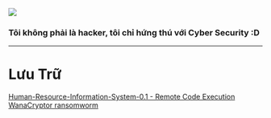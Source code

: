 ![](https://avatars.githubusercontent.com/u/39370848?v=4)
### Tôi không phải là hacker, tôi chỉ hứng thú với Cyber Security :D


--- 
# Lưu Trữ 
[Human-Resource-Information-System-0.1 - Remote Code Execution](https://github.com/blogth3pr0/Human-Resource-Information-System-0.1)
[WanaCryptor ransomworm](https://github.com/blogth3pr0/WanaCryptor)
